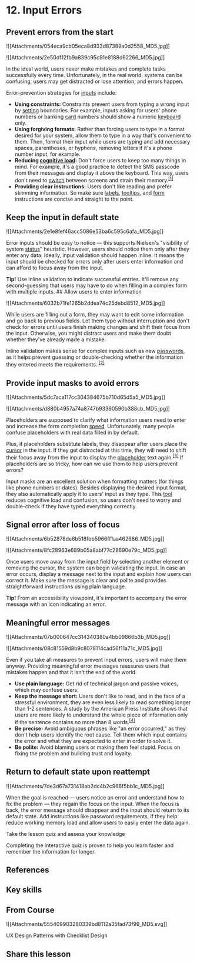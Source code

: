 # 12. Input Errors
## Prevent errors from the start

![[Attachments/054eca9cb05eca8d933d87389a0d2558_MD5.jpg]]

![[Attachments/2e50df12fb9a839c95c91e8188d62266_MD5.jpg]]

In the ideal world, users never make mistakes and complete tasks successfully every time. Unfortunately, in the real world, systems can be confusing, users may get distracted or lose attention, and errors happen.

Error-prevention strategies for [inputs](https://app.uxcel.com/glossary/inputs) include:

-   **Using constraints:** Constraints prevent users from typing a wrong input by [setting](https://app.uxcel.com/glossary/settings) boundaries. For example, inputs asking for users' phone numbers or banking [card](https://app.uxcel.com/glossary/cards) numbers should show a numeric [keyboard](https://app.uxcel.com/glossary/keyboards) only.
-   **Using forgiving formats:** Rather than forcing users to type in a format desired for your system, allow them to type in a way that's convenient to them. Then, format their input while users are typing and add necessary spaces, parentheses, or hyphens, removing letters if it's a phone number input, for example.
-   **Reducing [cognitive load](https://app.uxcel.com/glossary/cognitiveload):** Don't force users to keep too many things in mind. For example, it's a good practice to detect the SMS passcode from their messages and display it above the keyboard. This way, users don't need to [switch](https://app.uxcel.com/glossary/switches) between screens and strain their memory.<sup><a href="moz-extension://1fff0f8b-616f-485f-8cf3-32584a1a9298/#anchor-1" rel="noopener noreferrer" applinkanchor="">[1]</a></sup>
-   **Providing clear instructions:** Users don't like reading and prefer skimming information. So make sure [labels](https://app.uxcel.com/glossary/labels), [tooltips](https://app.uxcel.com/glossary/tooltips), and [form](https://app.uxcel.com/glossary/forms) instructions are concise and straight to the point.

## Keep the input in default state

![[Attachments/2e1e8fef46acc5086e53ba6c595c6afa_MD5.jpg]]

Error inputs should be easy to notice — this supports Nielsen's "visibility of system [status](https://app.uxcel.com/glossary/status)" heuristic. However, users should notice them only after they enter any data. Ideally, input validation should happen inline. It means the input should be checked for errors only after users enter information and can afford to focus away from the input.

**Tip!** Use inline validation to indicate successful entries. It'll remove any second-guessing that users may have to do when filling in a complex form with multiple inputs. ## Allow users to enter information

![[Attachments/6032b71fe1265b2ddea74c25debd8512_MD5.jpg]]

While users are filling out a form, they may want to edit some information and go back to previous fields. Let them type without interruption and don't check for errors until users finish making changes and shift their focus from the input. Otherwise, you might distract users and make them doubt whether they've already made a mistake.

Inline validation makes sense for complex inputs such as new [passwords](https://app.uxcel.com/glossary/password), as it helps prevent guessing or double-checking whether the information they entered meets the requirements..<sup><a href="moz-extension://1fff0f8b-616f-485f-8cf3-32584a1a9298/#anchor-2" rel="noopener noreferrer" applinkanchor="">[2]</a></sup> 

## Provide input masks to avoid errors

![[Attachments/5dc7aca117cc304384675b710d65d5a5_MD5.jpg]]

![[Attachments/d880b4957a74a8747b93360590b388cb_MD5.jpg]]

Placeholders are supposed to clarify what information users need to enter and increase the form completion [speed](https://app.uxcel.com/glossary/speed). Unfortunately, many people confuse placeholders with real data filled in by default.

Plus, if placeholders substitute labels, they disappear after users place the [cursor](https://app.uxcel.com/glossary/cursors) in the input. If they get distracted at this time, they will need to shift their focus away from the input to display the [placeholder](https://app.uxcel.com/glossary/placeholder) text again.<sup><a href="moz-extension://1fff0f8b-616f-485f-8cf3-32584a1a9298/#anchor-3" rel="noopener noreferrer" applinkanchor="">[3]</a></sup> If placeholders are so tricky, how can we use them to help users prevent errors?

Input masks are an excellent solution when formatting matters (for things like phone numbers or dates). Besides displaying the desired input format, they also automatically apply it to users' input as they type. This [tool](https://app.uxcel.com/glossary/design-tools) reduces cognitive load and confusion, so users don't need to worry and double-check if they have typed everything correctly.

## Signal error after loss of focus

![[Attachments/6b52878de6b518fbb5966ff1aa462686_MD5.jpg]]

![[Attachments/8fc28963e689b05a8abf77c28690e79c_MD5.jpg]]

Once users move away from the input field by selecting another element or removing the cursor, the system can begin validating the input. In case an error occurs, display a message next to the input and explain how users can correct it. Make sure the message is clear and polite and provides straightforward instructions using plain language.

**Tip!** From an accessibility viewpoint, it's important to accompany the error message with an icon indicating an error. 

## Meaningful error messages

![[Attachments/07b000647cc314340380a4bb09866b3b_MD5.jpg]]

![[Attachments/08c81559d8b9c8078114cad56f11a71c_MD5.jpg]]

Even if you take all measures to prevent input errors, users will make them anyway. Providing meaningful error messages reassures users that mistakes happen and that it isn't the end of the world.

-   **Use plain language:** Get rid of technical jargon and passive voices, which may confuse users.
-   **Keep the message short:** Users don't like to read, and in the face of a stressful environment, they are even less likely to read something longer than 1-2 sentences. A study by the American Press Institute shows that users are more likely to understand the whole piece of information only if the sentence contains no more than 8 words.<sup><a href="moz-extension://1fff0f8b-616f-485f-8cf3-32584a1a9298/#anchor-4" rel="noopener noreferrer" applinkanchor="">[4]</a></sup>
-   **Be precise:** Avoid ambiguous phrases like "an error occurred," as they don't help users identify the root cause. Tell them which input contains the error and what they are expected to enter in order to solve it.
-   **Be polite:** Avoid blaming users or making them feel stupid. Focus on fixing the problem and building trust and loyalty.

## Return to default state upon reattempt

![[Attachments/7de3d67a731418ab2dc4b2c966f5bb1c_MD5.jpg]]

When the goal is reached — users notice an error and understand how to fix the problem — they regain the focus on the input. When the focus is back, the error message should disappear and the input should return to its default state. Add instructions like password requirements, if they help reduce working memory load and allow users to easily enter the data again.

Take the lesson quiz and assess your knowledge

Completing the interactive quiz is proven to help you learn faster and remember the information for longer.

## References

## Key skills

## From Course

![[Attachments/555409903280339bd8112a35fad73f99_MD5.svg]]

UX Design Patterns with Checklist Design

## Share this lesson
